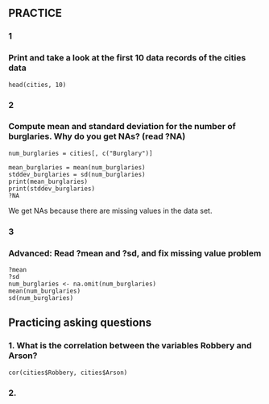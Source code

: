 ## PRACTICE
### 1
### Print and take a look at the first 10 data records of the cities data
```
head(cities, 10)
```

### 2
### Compute mean and standard deviation for the number of burglaries. Why do you get NAs? (read ?NA)
```
num_burglaries = cities[, c("Burglary")]
```
```
mean_burglaries = mean(num_burglaries)
stddev_burglaries = sd(num_burglaries)
print(mean_burglaries)
print(stddev_burglaries)
?NA
```
We get NAs because there are missing values in the data set.

### 3
### Advanced: Read ?mean and ?sd, and fix missing value problem
```
?mean
?sd
num_burglaries <- na.omit(num_burglaries)
mean(num_burglaries)
sd(num_burglaries)
```


## Practicing asking questions
### 1. What is the correlation between the variables Robbery and Arson?
```
cor(cities$Robbery, cities$Arson)
```
### 2. 

